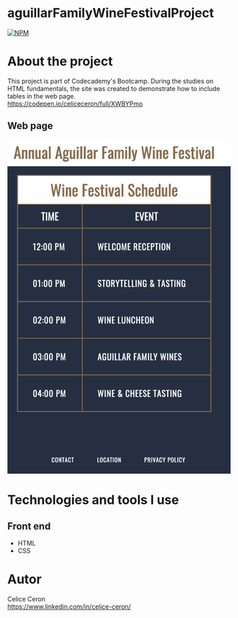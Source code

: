 # aguillarFamilyWineFestivalProject
[![NPM](https://img.shields.io/npm/l/react)](https://github.com/celiceceron/aguillarFamilyWineFestivalProject/blob/master/LICENCE)

# About the project
This project is part of Codecademy's Bootcamp.
During the studies on HTML fundamentals, the site was created to demonstrate how to include tables in the web page.<br>
https://codepen.io/celiceceron/full/XWBYPmo

## Web page
![Web 1](https://github.com/celiceceron/aguillarFamilyWineFestivalProject/blob/e17da35aec2639212210c4ad0893e58e4ede2d69/webPage.png)


# Technologies and tools I use
## Front end
- HTML
- CSS 

# Autor
Celice Ceron <br>
https://www.linkedin.com/in/celice-ceron/
